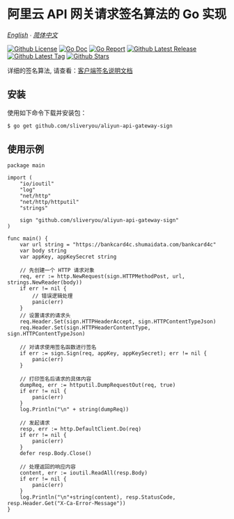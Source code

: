 # 阿里云 API 网关请求签名算法的 Go 实现

*[English](README.md) ∙ [简体中文](README_zh-CN.md)*

[![Github License](https://img.shields.io/github/license/sliveryou/aliyun-api-gateway-sign.svg?style=flat)](https://github.com/sliveryou/aliyun-api-gateway-sign/blob/master/LICENSE)
[![Go Doc](https://godoc.org/github.com/sliveryou/aliyun-api-gateway-sign?status.svg)](https://pkg.go.dev/github.com/sliveryou/aliyun-api-gateway-sign)
[![Go Report](https://goreportcard.com/badge/github.com/sliveryou/aliyun-api-gateway-sign)](https://goreportcard.com/report/github.com/sliveryou/aliyun-api-gateway-sign)
[![Github Latest Release](https://img.shields.io/github/release/sliveryou/aliyun-api-gateway-sign.svg?style=flat)](https://github.com/sliveryou/aliyun-api-gateway-sign/releases/latest)
[![Github Latest Tag](https://img.shields.io/github/tag/sliveryou/aliyun-api-gateway-sign.svg?style=flat)](https://github.com/sliveryou/aliyun-api-gateway-sign/tags)
[![Github Stars](https://img.shields.io/github/stars/sliveryou/aliyun-api-gateway-sign.svg?style=flat)](https://github.com/sliveryou/aliyun-api-gateway-sign/stargazers)

详细的签名算法, 请查看：[客户端签名说明文档](https://help.aliyun.com/document_detail/29475.html)

## 安装

使用如下命令下载并安装包：

```sh
$ go get github.com/sliveryou/aliyun-api-gateway-sign
```

## 使用示例

```golang
package main

import (
	"io/ioutil"
	"log"
	"net/http"
	"net/http/httputil"
	"strings"

	sign "github.com/sliveryou/aliyun-api-gateway-sign"
)

func main() {
	var url string = "https://bankcard4c.shumaidata.com/bankcard4c"
	var body string
	var appKey, appKeySecret string

	// 先创建一个 HTTP 请求对象
	req, err := http.NewRequest(sign.HTTPMethodPost, url, strings.NewReader(body))
	if err != nil {
		// 错误逻辑处理
		panic(err)
	}
	// 设置请求的请求头
	req.Header.Set(sign.HTTPHeaderAccept, sign.HTTPContentTypeJson)
	req.Header.Set(sign.HTTPHeaderContentType, sign.HTTPContentTypeJson)

	// 对请求使用签名函数进行签名
	if err := sign.Sign(req, appKey, appKeySecret); err != nil {
		panic(err)
	}

	// 打印签名后请求的具体内容
	dumpReq, err := httputil.DumpRequestOut(req, true)
	if err != nil {
		panic(err)
	}
	log.Println("\n" + string(dumpReq))

	// 发起请求
	resp, err := http.DefaultClient.Do(req)
	if err != nil {
		panic(err)
	}
	defer resp.Body.Close()

	// 处理返回的响应内容
	content, err := ioutil.ReadAll(resp.Body)
	if err != nil {
		panic(err)
	}
	log.Println("\n"+string(content), resp.StatusCode, resp.Header.Get("X-Ca-Error-Message"))
}
```
